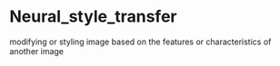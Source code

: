 # Neural_style_transfer
modifying or styling image based on the features or characteristics of another image
